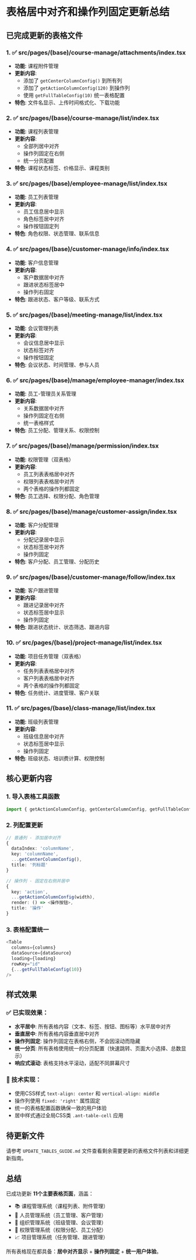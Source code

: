 # 表格居中对齐和操作列固定更新总结

## 已完成更新的表格文件

### 1. ✅ src/pages/(base)/course-manage/attachments/index.tsx
- **功能**: 课程附件管理
- **更新内容**: 
  - 添加了 `getCenterColumnConfig()` 到所有列
  - 添加了 `getActionColumnConfig(120)` 到操作列
  - 使用 `getFullTableConfig(10)` 统一表格配置
- **特色**: 文件名显示、上传时间格式化、下载功能

### 2. ✅ src/pages/(base)/course-manage/list/index.tsx  
- **功能**: 课程列表管理
- **更新内容**:
  - 全部列居中对齐
  - 操作列固定在右侧
  - 统一分页配置
- **特色**: 课程状态标签、价格显示、课程类别

### 3. ✅ src/pages/(base)/employee-manage/list/index.tsx
- **功能**: 员工列表管理  
- **更新内容**:
  - 员工信息居中显示
  - 角色标签居中对齐
  - 操作按钮固定列
- **特色**: 角色权限、状态管理、联系信息

### 4. ✅ src/pages/(base)/customer-manage/info/index.tsx
- **功能**: 客户信息管理
- **更新内容**:
  - 客户数据居中对齐
  - 跟进状态标签居中
  - 操作列右固定
- **特色**: 跟进状态、客户等级、联系方式

### 5. ✅ src/pages/(base)/meeting-manage/list/index.tsx
- **功能**: 会议管理列表
- **更新内容**:
  - 会议信息居中显示
  - 状态标签对齐
  - 操作按钮固定
- **特色**: 会议状态、时间管理、参与人员

### 6. ✅ src/pages/(base)/manage/employee-manager/index.tsx
- **功能**: 员工-管理员关系管理
- **更新内容**:
  - 关系数据居中对齐
  - 操作列固定在右侧
  - 统一表格样式
- **特色**: 员工分配、管理关系、权限控制

### 7. ✅ src/pages/(base)/manage/permission/index.tsx
- **功能**: 权限管理（双表格）
- **更新内容**:
  - 员工列表表格居中对齐
  - 权限列表表格居中对齐  
  - 两个表格的操作列都固定
- **特色**: 员工选择、权限分配、角色管理

### 8. ✅ src/pages/(base)/manage/customer-assign/index.tsx
- **功能**: 客户分配管理
- **更新内容**:
  - 分配记录居中显示
  - 状态标签居中对齐
  - 操作列固定
- **特色**: 客户分配、员工管理、分配历史

### 9. ✅ src/pages/(base)/customer-manage/follow/index.tsx
- **功能**: 客户跟进管理
- **更新内容**:
  - 跟进记录居中对齐
  - 状态标签居中显示
  - 操作列固定
- **特色**: 跟进状态统计、状态筛选、跟进内容

### 10. ✅ src/pages/(base)/project-manage/list/index.tsx
- **功能**: 项目任务管理（双表格）
- **更新内容**:
  - 任务列表表格居中对齐
  - 客户列表表格居中对齐
  - 两个表格的操作列都固定
- **特色**: 任务统计、进度管理、客户关联

### 11. ✅ src/pages/(base)/class-manage/list/index.tsx
- **功能**: 班级列表管理
- **更新内容**:
  - 班级信息居中对齐
  - 状态标签居中显示
  - 操作列固定
- **特色**: 班级状态、培训费计算、权限控制

## 核心更新内容

### 1. 导入表格工具函数
```typescript
import { getActionColumnConfig, getCenterColumnConfig, getFullTableConfig } from '@/utils/table';
```

### 2. 列配置更新
```typescript
// 普通列 - 添加居中对齐
{
  dataIndex: 'columnName',
  key: 'columnName', 
  ...getCenterColumnConfig(),
  title: '列标题'
}

// 操作列 - 固定在右侧并居中
{
  key: 'action',
  ...getActionColumnConfig(width),
  render: () => <操作按钮>,
  title: '操作'
}
```

### 3. 表格配置统一
```typescript
<Table
  columns={columns}
  dataSource={dataSource}
  loading={loading}
  rowKey="id"
  {...getFullTableConfig(10)}
/>
```

## 样式效果

### ✅ 已实现效果：
- **水平居中**: 所有表格内容（文本、标签、按钮、图标等）水平居中对齐
- **垂直居中**: 所有表格内容垂直居中对齐  
- **操作列固定**: 操作列固定在表格右侧，不会因滚动而隐藏
- **统一分页**: 所有表格使用统一的分页配置（快速跳转、页面大小选择、总数显示）
- **响应式滚动**: 表格支持水平滚动，适配不同屏幕尺寸

### 🎨 技术实现：
- 使用CSS样式 `text-align: center` 和 `vertical-align: middle`
- 操作列使用 `fixed: 'right'` 属性固定
- 统一的表格配置函数确保一致的用户体验
- 居中样式通过全局CSS类 `.ant-table-cell` 应用

## 待更新文件

请参考 `UPDATE_TABLES_GUIDE.md` 文件查看剩余需要更新的表格文件列表和详细更新指南。

## 总结

已成功更新 **11个主要表格页面**，涵盖：
- 📚 课程管理系统（课程列表、附件管理）
- 👥 人员管理系统（员工管理、客户管理）  
- 🏢 组织管理系统（班级管理、会议管理）
- 🔐 权限管理系统（权限分配、员工分配）
- 📈 项目管理系统（任务管理、跟进管理）

所有表格现在都具备：**居中对齐显示** + **操作列固定** + **统一用户体验**。 